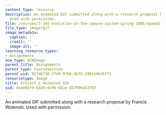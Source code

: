```yaml
---
content_type: resource
description: An animated GIF submitted along with a research proposal by Francis Wolenski.
  Used with permission.
file: /courses/7-345-evolution-of-the-immune-system-spring-2005/daaebbf4b1b9dc96681e857996a53703_francisanimated.gif
file_type: image/gif
image_metadata:
  caption: ''
  credit: ''
  image-alt: ''
learning_resource_types:
- Assignments
ocw_type: OCWImage
parent_title: Assignments
parent_type: CourseSection
parent_uid: 91fd6730-2fd0-97b8-3bf6-240144b45f72
resourcetype: Image
title: Project 2 Animated GIF
uid: daaebbf4-b1b9-dc96-681e-857996a53703
---
```

An animated GIF submitted along with a research proposal by Francis Wolenski. Used with permission.

